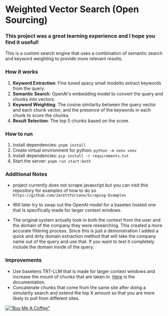 # Weighted Vector Search (Open Sourcing)
### This project was a great learning experience and I hope you find it useful!

This is a custom search engine that uses a combination of semantic search and keyword weighting to provide more relevant results.

### How it works

1. **Keyword Extraction**: Fine tuned spacy small modelto extract keywords from the query.
2. **Semantic Search**: OpenAI's embedding model to convert the query and chunks into vectors.
3. **Keyword Weighting**: The cosine similarity between the query vector and each chunk vector, and the presence of the keywords in each chunk to score the chunks.
4. **Result Selection**: The top 5 chunks based on the score.


### How to run

1. Install dependencies: `pnpm install`
2. Create virtual environment for python: `python -m venv venv`
3. Install dependencies: `pip install -r requirements.txt`
4. Start the server: `pnpm run start:both`

### Additional Notes

- project currently does not scrape javascript but you can visit this repository for examples of how to do so `https://github.com/JarettForzano/Scraping-Examples`

- Will later try to swap out the OpenAI model for a baseten hosted one that is specifically made for larger context windows.
- The original system actually took in both the context from the user and the domain of the company they were researching. This created a more accurate filtering process. Since this is just a demonstration I added a quick and dirty domain extraction method that will take the company name out of the query and use that. If you want to test it completely include the domain inside of the query.

### Improvements
- Use basetens TRT-LLM that is made for larger context windows and increase the mount of chunks that are taken in. [Here](https://github.com/basetenlabs/truss-examples/tree/main/trt-llm-engine-builder-templates/llama-3_1-8b-instruct/large_context) is the documentation.
- Concatenate chunks that come from the same site after doing a simularity search and extend the top X amount so that you are more likely to pull from different sites.


[!["Buy Me A Coffee"](https://www.buymeacoffee.com/assets/img/custom_images/orange_img.png)](https://www.buymeacoffee.com/jarett)